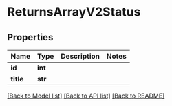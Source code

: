 # ReturnsArrayV2Status

## Properties
Name | Type | Description | Notes
------------ | ------------- | ------------- | -------------
**id** | **int** |  | 
**title** | **str** |  | 

[[Back to Model list]](../README.md#documentation-for-models) [[Back to API list]](../README.md#documentation-for-api-endpoints) [[Back to README]](../README.md)

